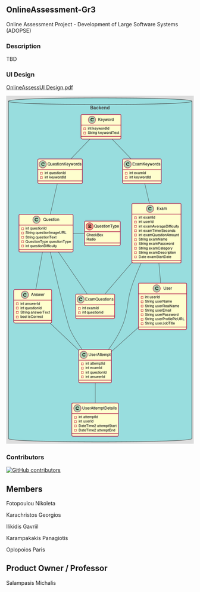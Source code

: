 ## OnlineAssessment-Gr3
Online Assessment Project - Development of Large Software Systems (ADOPSE)
### Description
TBD

### UI Design
[OnlineAssessUI Design.pdf](https://github.com/IGabrielIli/OnlineAssessment-Gr3/files/8681032/OnlineAssessUI.Design.pdf)



![UML](./current_uml2.png?t=1)
### Contributors
[![GitHub contributors](https://contrib.rocks/image?repo=IGabrielIli/OnlineAssessment-Gr3)](https://github.com/IGabrielIli/OnlineAssessment-Gr3/graphs/contributors)

## Members
Fotopoulou Nikoleta

Karachristos Georgios

Ilikidis Gavriil

Karampakakis Panagiotis

Oplopoios Paris

## Product Owner / Professor

Salampasis Michalis

